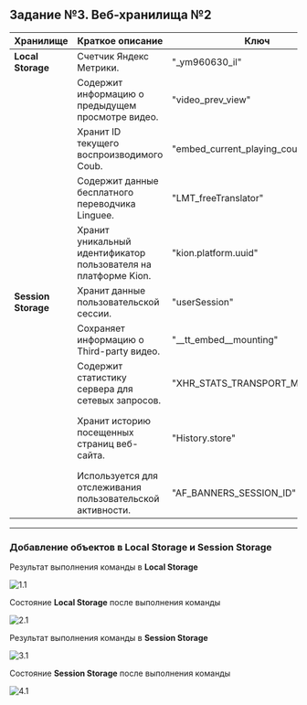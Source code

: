 ## Задание №3. Веб-хранилища №2



| **Хранилище**    | **Краткое описание**                                               | **Ключ**                               | **Значение**                                                         |
|------------------|------------------------------------------------------------|----------------------------------------|----------------------------------------------------------------------|
| **Local Storage**    | Счетчик Яндекс Метрики.                                | "_ym960630_il"                         | "Леонид Зюганов планирует стать официальным кандидатом в мэры Москвы от КПРФ15:11"      |
|                  | Содержит информацию о предыдущем просмотре видео.          | "video_prev_view"                      | "{"video_id":"-106879986_456258734","time":1687816138814}" |
|                  | Хранит ID текущего воспроизводимого Coub.                  | "embed_current_playing_coub"           | "coub_embed_5920089" |
|                  | Содержит данные бесплатного переводчика Linguee.           | "LMT_freeTranslator"                   | "{"confirmed":false,"confirmed__%expires":1689089812}" |
|                  | Хранит уникальный идентификатор пользователя на платформе Kion. | "kion.platform.uuid"              | "70c8e019-048d-4287-9431-bbb5e58fa4e3"                     |
| **Session Storage**  | Хранит данные пользовательской сессии.                 | "userSession"                          | "{"sessionLost":"{\"_value\":false,\"_persistAt\":1687840457285}","sessionRenewalTries":"{\"_value\":0,\"_persistAt\":1687840457310}","sessionLostWithTooManyRetries":"{\"_value\":false,\"_persistAt\":1687840457323}","_persist":"{\"version\":1,\"rehydrated\":true}"}" |
|                  | Сохраняет информацию о Third-party видео.                  | "__tt_embed__mounting"                 | "false" |
|                  | Содержит статистику сервера для сетевых запросов.          | "XHR_STATS_TRANSPORT_META_web"         | "1687840765003" |
|                  | Хранит историю посещенных страниц веб-сайта.               | "History.store"                        | "{"idToState":{"1687840363482007915543193519614":{"normalized":true,"title":"","url":"https://coub.com/coubnoob","hash":"/coubnoob","data":{},"id":"1687840363482007915543193519614","cleanUrl":"https://coub.com/coubnoob","hashedUrl":"https://coub.com/coubnoob"}},"urlToId":{"https://coub.com/coubnoob":"1687840363482007915543193519614"},"stateToId":{"{\"data\":{},\"title\":\"\",\"url\":\"https://coub.com/coubnoob\"}":"1687840363482007915543193519614"}}"|
|                  | Используется для отслеживания пользовательской активности. | "AF_BANNERS_SESSION_ID"                 | "1687841035200" |
___

### Добавление объектов в Local Storage и Session Storage

Результат выполнения команды в **Local Storage**

![1.1](/materials/1.1.png)

Состояние **Local Storage** после выполнения команды

![2.1](/materials/2.1.png)

Результат выполнения команды в **Session Storage**

![3.1](/materials/3.1.png)

Состояние **Session Storage** после выполнения команды

![4.1](/materials/4.1.png)